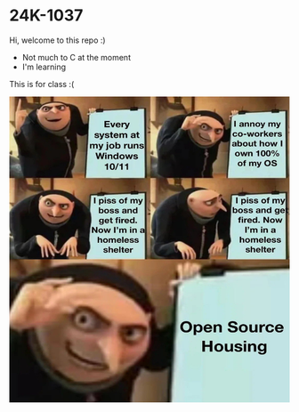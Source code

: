 # 24K-1037
Hi, welcome to this repo :)
* Not much to C at the moment
* I'm learning

This is for class :(

<img src="https://github.com/Cancer45/24K-1037/blob/main/LAB2/awe.jpg" alt="hehe" width="550" height="550">


